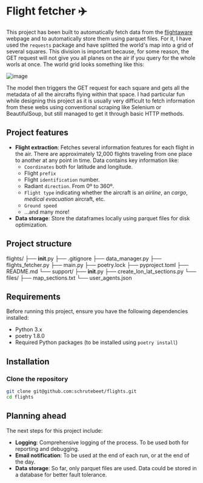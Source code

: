 # Flight fetcher :airplane:
This project has been built to automatically fetch data from the [flightaware](https://www.flightaware.com/live/) webpage and to automatically store them using parquet files. 
For it, I have used the `requests` package and have splitted the world's map into a grid of several squares.
This division is important because, for some reason, the GET request will not give you all planes on the air if you query for the whole worls at once.
The world grid looks something like this:

![image](https://github.com/user-attachments/assets/759cdedc-9b1e-4f62-88fb-bae7a942c5c0)

The model then triggers the GET request for each square and gets all the metadata of all the aircrafts flying within that space.
I had particular fun while designing this project as it is usually very difficult to fetch information from these webs using conventional scraping like Selenium or BeautifulSoup, but still managed to get it through basic HTTP methods. 

## Project features

- **Flight extraction**: Fetches several information features for each flight in the air. There are approximately 12,000 flights traveling from one place to another at any point in time. Data contains key information like:
    - `Coordinates` both for latitude and longitude.
    - Flight `prefix`
    - Flight `identification` number.
    - Radiant `direction`. From 0º to 360º.
    - `Flight type` indicating whether the aircraft is an _airline_, an _cargo_, _medical evacuation_ aircraft, etc.
    - `Ground speed`
    - ...and many more!
- **Data storage**: Store the dataframes locally using parquet files for disk optimization.

## Project structure

flights/
├── __init__.py
├── .gitignore
├── data_manager.py
├── flights_fetcher.py
├── main.py
├── poetry.lock
├── pyproject.toml
├── README.md
└── support/
    ├── __init__.py
    ├── create_lon_lat_sections.py
    └── files/
        ├── map_sections.txt
        └── user_agents.json


## Requirements

Before running this project, ensure you have the following dependencies installed:

- Python 3.x
- poetry 1.8.0
- Required Python packages (to be installed using `poetry install`)

## Installation

### Clone the repository

```bash
git clone git@github.com:schrutebeet/flights.git
cd flights
```


## Planning ahead
The next steps for this project include:

- **Logging**: Comprehensive logging of the process. To be used both for reporting and debugging.
- **Email notification**: To be used at the end of each run, or at the end of the day.
- **Data storage**: So far, only parquet files are used. Data could be stored in a database for better fault tolerance.
